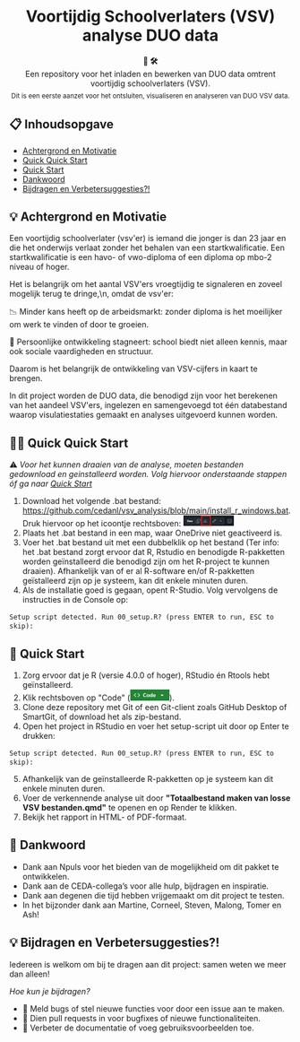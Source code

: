 <h1 align="center">Voortijdig Schoolverlaters (VSV) analyse DUO data</h1> 
<div align="center"> <strong>🚀  🛠️</strong>
<br> Een repository voor het inladen en bewerken van DUO data omtrent voortijdig schoolverlaters (VSV). <br> 
<sub> Dit is een eerste aanzet voor het ontsluiten, visualiseren en analyseren van DUO VSV data. </sub> 

</div>


## 📋 Inhoudsopgave

- [Achtergrond en Motivatie](#-achtergrond-en-motivatie)
- [Quick Quick Start](#-quick-quick-start)
- [Quick Start](#-quick-start)
- [Dankwoord](#-dankwoord)
- [Bijdragen en Verbetersuggesties?!](#-bijdragen-en-verbetersuggesties?!)

## 💡 Achtergrond en Motivatie
Een voortijdig schoolverlater (vsv'er) is iemand die jonger is dan 23 jaar en die het onderwijs verlaat zonder het behalen van een startkwalificatie. 
Een startkwalificatie is een havo- of vwo-diploma of een diploma op mbo-2 niveau of hoger.


Het is belangrijk om het aantal VSV'ers vroegtijdig te signaleren en zoveel mogelijk terug te dringe,\n, omdat de vsv'er:

📉 Minder kans heeft op de arbeidsmarkt: zonder diploma is het moeilijker om werk te vinden of door te groeien.

🧠 Persoonlijke ontwikkeling stagneert: school biedt niet alleen kennis, maar ook sociale vaardigheden en structuur.


Daarom is het belangrijk de ontwikkeling van VSV-cijfers in kaart te brengen. 

In dit project worden de DUO data, die benodigd zijn voor het berekenen van het aandeel VSV'ers, 
ingelezen en samengevoegd tot één databestand waarop visulatiestaties gemaakt en analyses uitgevoerd kunnen worden.


## 🚀🚀 Quick Quick Start
 ⚠️ <i>Voor het kunnen draaien van de analyse, moeten bestanden gedownload en geinstalleerd worden. Volg hiervoor onderstaande stappen óf ga naar [Quick Start](#-quick-start)</i>


1. Download het volgende .bat bestand: https://github.com/cedanl/vsv_analysis/blob/main/install_r_windows.bat. 
Druk hiervoor op het icoontje rechtsboven: <img src="Pictures/Download.png" alt="Download" style="display:inline; width:90px; height:20px;"/> 
2. Plaats het .bat bestand in een map, waar OneDrive niet geactiveerd is.
3. Voer het .bat bestand uit met een dubbelklik op het bestand (Ter info: het .bat bestand zorgt ervoor dat R, Rstudio en benodigde R-pakketten worden geïnstalleerd die benodigd zijn om het R-project te kunnen draaien). Afhankelijk van of er al R-software en/of R-pakketten geïstalleerd zijn op je systeem, kan dit enkele minuten duren.
4. Als de installatie goed is gegaan, opent R-Studio. Volg vervolgens de instructies in de Console op:
```
Setup script detected. Run 00_setup.R? (press ENTER to run, ESC to skip): 
```

## 🚀 Quick Start

1. Zorg ervoor dat je R (versie 4.0.0 of hoger), RStudio én Rtools hebt geïnstalleerd.
2. Klik rechtsboven op "Code" (<img src="Pictures/Code.png" alt="Code" style="display:inline; width:70px; height:20px;"/>).
3. Clone deze repository met Git of een Git-client zoals GitHub Desktop of SmartGit, of download het als zip-bestand.
4. Open het project in RStudio en voer het setup-script uit door op Enter te drukken:
```
Setup script detected. Run 00_setup.R? (press ENTER to run, ESC to skip): 
```
5. Afhankelijk van de geïnstalleerde R-pakketten op je systeem kan dit enkele minuten duren.
6. Voer de verkennende analyse uit door **"Totaalbestand maken van losse VSV bestanden.qmd"** te openen en op Render te klikken.
7. Bekijk het rapport in HTML- of PDF-formaat.


## 🙏 Dankwoord
- Dank aan Npuls voor het bieden van de mogelijkheid om dit pakket te ontwikkelen.
- Dank aan de CEDA-collega’s voor alle hulp, bijdragen en inspiratie.
- Dank aan degenen die tijd hebben vrijgemaakt om dit project te testen.
- In het bijzonder dank aan Martine, Corneel, Steven, Malong, Tomer en Ash!


## 💡 Bijdragen en Verbetersuggesties?!
Iedereen is welkom om bij te dragen aan dit project: samen weten we meer dan alleen!

<i>Hoe kun je bijdragen?</i>

- 🐞 Meld bugs of stel nieuwe functies voor door een issue aan te maken.
- 🔄 Dien pull requests in voor bugfixes of nieuwe functionaliteiten.
- 🚧 Verbeter de documentatie of voeg gebruiksvoorbeelden toe.


